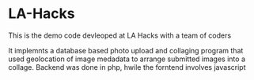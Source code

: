LA-Hacks
========

This is the demo code devleoped at LA Hacks with a team of coders

It implemnts a database based photo upload and collaging program 
that used geolocation of image medadata to arrange submitted images 
into a collage. Backend was done in php, hwile the forntend involves javascript
